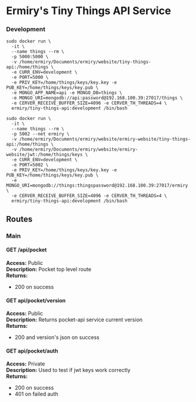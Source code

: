 # Ermiry's Tiny Things API Service

### Development
```
sudo docker run \
  -it \
  --name things --rm \
  -p 5000:5000 \
  -v /home/ermiry/Documents/ermiry/website/tiny-things-api:/home/things \
  -e CURR_ENV=development \
  -e PORT=5000 \
  -e PRIV_KEY=/home/things/keys/key.key -e PUB_KEY=/home/things/keys/key.pub \
  -e MONGO_APP_NAME=api -e MONGO_DB=things \
  -e MONGO_URI=mongodb://api:password@192.168.100.39:27017/things \
  -e CERVER_RECEIVE_BUFFER_SIZE=4096 -e CERVER_TH_THREADS=4 \
  ermiry/tiny-things-api:development /bin/bash
```

```
sudo docker run \
  -it \
  --name things --rm \
  -p 5002 --net ermiry \
  -v /home/ermiry/Documents/ermiry/website/ermiry-website/tiny-things-api:/home/things \
  -v /home/ermiry/Documents/ermiry/website/ermiry-website/jwt:/home/things/keys \
  -e CURR_ENV=development \
  -e PORT=5002 \
  -e PRIV_KEY=/home/things/keys/key.key -e PUB_KEY=/home/things/keys/key.pub \
  -e MONGO_URI=mongodb://things:thingspassword@192.168.100.39:27017/ermiry \
  -e CERVER_RECEIVE_BUFFER_SIZE=4096 -e CERVER_TH_THREADS=4 \
  ermiry/tiny-things-api:development /bin/bash
```

## Routes

### Main

#### GET /api/pocket
**Access:** Public \
**Description:** Pocket top level route \
**Returns:**
  - 200 on success

#### GET api/pocket/version
**Access:** Public \
**Description:** Returns pocket-api service current version \
**Returns:**
  - 200 and version's json on success

#### GET api/pocket/auth
**Access:** Private \
**Description:** Used to test if jwt keys work correctly \
**Returns:**
  - 200 on success
  - 401 on failed auth